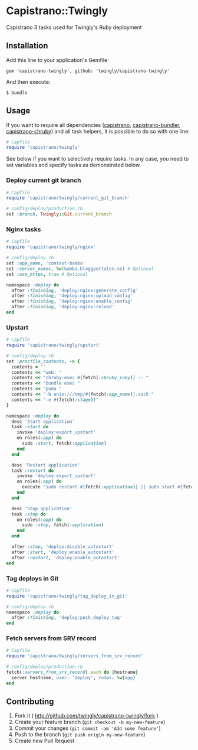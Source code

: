 # Capistrano::Twingly

Capistrano 3 tasks used for Twingly's Ruby deployment

## Installation

Add this line to your application's Gemfile:

    gem 'capistrano-twingly', github: 'twingly/capistrano-twingly'

And then execute:

    $ bundle

## Usage

If you want to require all dependencies ([capistrano], [capistrano-bundler], [capistrano-chruby]) and all task helpers, it is possible to do so with one line:

```Ruby
# Capfile
require 'capistrano/twingly'
```

[capistrano]: https://github.com/capistrano/capistrano
[capistrano-bundler]: https://github.com/capistrano/capistrano-bundler
[capistrano-chruby]: https://github.com/capistrano/capistrano-chruby

See below if you want to selectively require tasks. In any case, you need to set variables and specify tasks as demonstrated below.

### Deploy current git branch

```Ruby
# Capfile
require 'capistrano/twingly/current_git_branch'

# config/deploy/production.rb
set :branch, Twingly::Git.current_branch
```

### Nginx tasks

```Ruby
# Capfile
require 'capistrano/twingly/nginx'

# config/deploy.rb
set :app_name, 'contest-bamba'
set :server_names, %w(bamba.bloggportalen.se) # Optional
set :use_https, true # Optional

namespace :deploy do
  after :finishing, 'deploy:nginx:generate_config'
  after :finishing, 'deploy:nginx:upload_config'
  after :finishing, 'deploy:nginx:enable_config'
  after :finishing, 'deploy:nginx:reload'
end
```

### Upstart

```Ruby
# Capfile
require 'capistrano/twingly/upstart'

# config/deploy.rb
set :procfile_contents, -> {
  contents = ''
  contents << "web: "
  contents << "chruby-exec #{fetch(:chruby_ruby)} -- "
  contents << "bundle exec "
  contents << "puma "
  contents << "-b unix:///tmp/#{fetch(:app_name)}.sock "
  contents << "-e #{fetch(:stage)}"
}

namespace :deploy do
  desc 'Start application'
  task :start do
    invoke 'deploy:export_upstart'
    on roles(:app) do
      sudo :start, fetch(:application)
    end
  end

  desc 'Restart application'
  task :restart do
    invoke 'deploy:export_upstart'
    on roles(:app) do
      execute "sudo restart #{fetch(:application)} || sudo start #{fetch(:application)}"
    end
  end

  desc 'Stop application'
  task :stop do
    on roles(:app) do
      sudo :stop, fetch(:application)
    end
  end

  after :stop, 'deploy:disable_autostart'
  after :start, 'deploy:enable_autostart'
  after :restart, 'deploy:enable_autostart'
end
```

### Tag deploys in Git

```Ruby
# Capfile
require 'capistrano/twingly/tag_deploy_in_git'

# config/deploy.rb
namespace :deploy do
  after :finishing, 'deploy:push_deploy_tag'
end
```

### Fetch servers from SRV record

```Ruby
# Capfile
require 'capistrano/twingly/servers_from_srv_record'

# config/deploy/production.rb
fetch(:servers_from_srv_record).each do |hostname|
  server hostname, user: 'deploy', roles: %w{app}
end
```


## Contributing

1. Fork it ( http://github.com/twingly/capistrano-twingly/fork )
2. Create your feature branch (`git checkout -b my-new-feature`)
3. Commit your changes (`git commit -am 'Add some feature'`)
4. Push to the branch (`git push origin my-new-feature`)
5. Create new Pull Request
